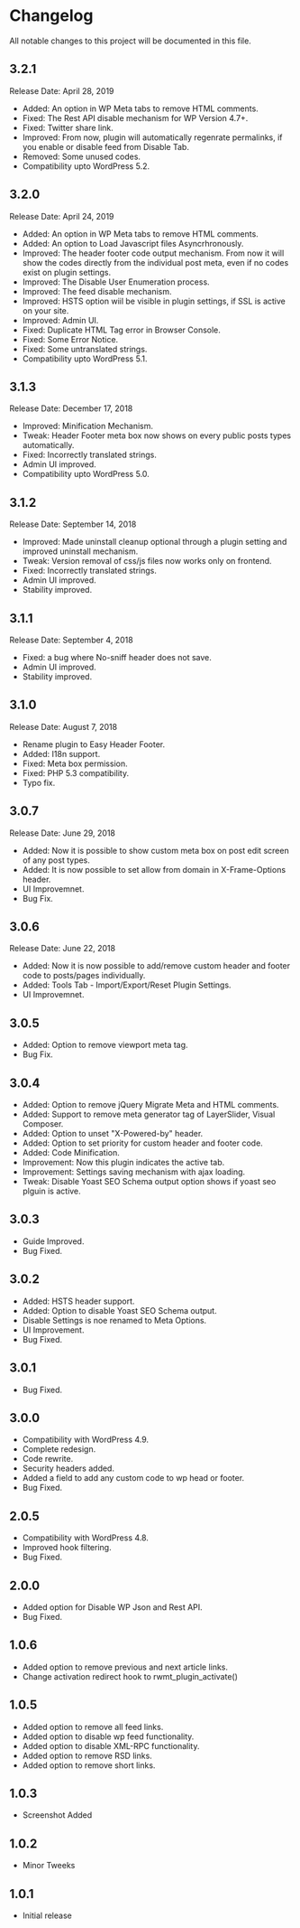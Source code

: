 # Changelog
All notable changes to this project will be documented in this file.

## 3.2.1
Release Date: April 28, 2019

* Added: An option in WP Meta tabs to remove HTML comments.
* Fixed: The Rest API disable mechanism for WP Version 4.7+.
* Fixed: Twitter share link.
* Improved: From now, plugin will automatically regenrate permalinks, if you enable or disable feed from Disable Tab.
* Removed: Some unused codes.
* Compatibility upto WordPress 5.2.

## 3.2.0
Release Date: April 24, 2019

* Added: An option in WP Meta tabs to remove HTML comments.
* Added: An option to Load Javascript files Asyncrhronously.
* Improved: The header footer code output mechanism. From now it will show the codes directly from the individual post meta, even if no codes exist on plugin settings.
* Improved: The Disable User Enumeration process.
* Improved: The feed disable mechanism.
* Improved: HSTS option wiil be visible in plugin settings, if SSL is active on your site.
* Improved: Admin UI.
* Fixed: Duplicate HTML Tag error in Browser Console.
* Fixed: Some Error Notice.
* Fixed: Some untranslated strings.
* Compatibility upto WordPress 5.1.

## 3.1.3
Release Date: December 17, 2018

* Improved: Minification Mechanism.
* Tweak: Header Footer meta box now shows on every public posts types automatically.
* Fixed: Incorrectly translated strings.
* Admin UI improved.
* Compatibility upto WordPress 5.0.

## 3.1.2
Release Date: September 14, 2018

* Improved: Made uninstall cleanup optional through a plugin setting and improved uninstall mechanism.
* Tweak: Version removal of css/js files now works only on frontend.
* Fixed: Incorrectly translated strings.
* Admin UI improved.
* Stability improved.

## 3.1.1
Release Date: September 4, 2018

* Fixed: a bug where No-sniff header does not save.
* Admin UI improved.
* Stability improved.

## 3.1.0
Release Date: August 7, 2018

* Rename plugin to Easy Header Footer.
* Added: I18n support.
* Fixed: Meta box permission.
* Fixed: PHP 5.3 compatibility.
* Typo fix.

## 3.0.7
Release Date: June 29, 2018

* Added: Now it is possible to show custom meta box on post edit screen of any post types.
* Added: It is now possible to set allow from domain in X-Frame-Options header.
* UI Improvemnet.
* Bug Fix.

## 3.0.6
Release Date: June 22, 2018

* Added: Now it is now possible to add/remove custom header and footer code to posts/pages individually.
* Added: Tools Tab - Import/Export/Reset Plugin Settings.
* UI Improvemnet.

## 3.0.5

* Added: Option to remove viewport meta tag.
* Bug Fix.

## 3.0.4

* Added: Option to remove jQuery Migrate Meta and HTML comments.
* Added: Support to remove meta generator tag of LayerSlider, Visual Composer.
* Added: Option to unset "X-Powered-by" header.
* Added: Option to set priority for custom header and footer code.
* Added: Code Minification.
* Improvement: Now this plugin indicates the active tab.
* Improvement: Settings saving mechanism with ajax loading.
* Tweak: Disable Yoast SEO Schema output option shows if yoast seo plguin is active.

## 3.0.3
* Guide Improved.
* Bug Fixed.

## 3.0.2
* Added: HSTS header support.
* Added: Option to disable Yoast SEO Schema output.
* Disable Settings is noe renamed to Meta Options.
* UI Improvement.
* Bug Fixed.

## 3.0.1
* Bug Fixed.

## 3.0.0
* Compatibility with WordPress 4.9.
* Complete redesign.
* Code rewrite.
* Security headers added.
* Added a field to add any custom code to wp head or footer.
* Bug Fixed.

## 2.0.5
* Compatibility with WordPress 4.8.
* Improved hook filtering.
* Bug Fixed.

## 2.0.0
* Added option for Disable WP Json and Rest API.
* Bug Fixed.

## 1.0.6
* Added option to remove previous and next article links.
* Change activation redirect hook to rwmt_plugin_activate()

## 1.0.5
* Added option to remove all feed links.
* Added option to disable wp feed functionality.
* Added option to disable XML-RPC functionality.
* Added option to remove RSD links.
* Added option to remove short links.

## 1.0.3
* Screenshot Added

## 1.0.2
* Minor Tweeks

## 1.0.1
* Initial release
